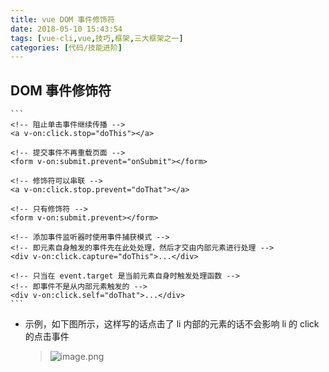 ```yaml
---
title: vue DOM 事件修饰符
date: 2018-05-10 15:43:54
tags: [vue-cli,vue,技巧,框架,三大框架之一]
categories: [代码/技能进阶]
---
```


## DOM 事件修饰符

    ```
    <!-- 阻止单击事件继续传播 -->
    <a v-on:click.stop="doThis"></a>

    <!-- 提交事件不再重载页面 -->
    <form v-on:submit.prevent="onSubmit"></form>

    <!-- 修饰符可以串联 -->
    <a v-on:click.stop.prevent="doThat"></a>

    <!-- 只有修饰符 -->
    <form v-on:submit.prevent></form>

    <!-- 添加事件监听器时使用事件捕获模式 -->
    <!-- 即元素自身触发的事件先在此处处理，然后才交由内部元素进行处理 -->
    <div v-on:click.capture="doThis">...</div>

    <!-- 只当在 event.target 是当前元素自身时触发处理函数 -->
    <!-- 即事件不是从内部元素触发的 -->
    <div v-on:click.self="doThat">...</div>
    ```

* 示例，如下图所示，这样写的话点击了 li 内部的元素的话不会影响 li 的 click 的点击事件
  > ![image.png](https://upload-images.jianshu.io/upload_images/9064013-9a06bab7ca000e27.png?imageMogr2/auto-orient/strip%7CimageView2/2/w/1240)
